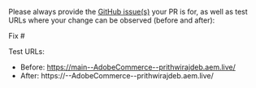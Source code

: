 Please always provide the [GitHub issue(s)](../issues) your PR is for, as well as test URLs where your change can be observed (before and after):

Fix #<gh-issue-id>

Test URLs:
- Before: https://main--AdobeCommerce--prithwirajdeb.aem.live/
- After: https://<branch>--AdobeCommerce--prithwirajdeb.aem.live/
